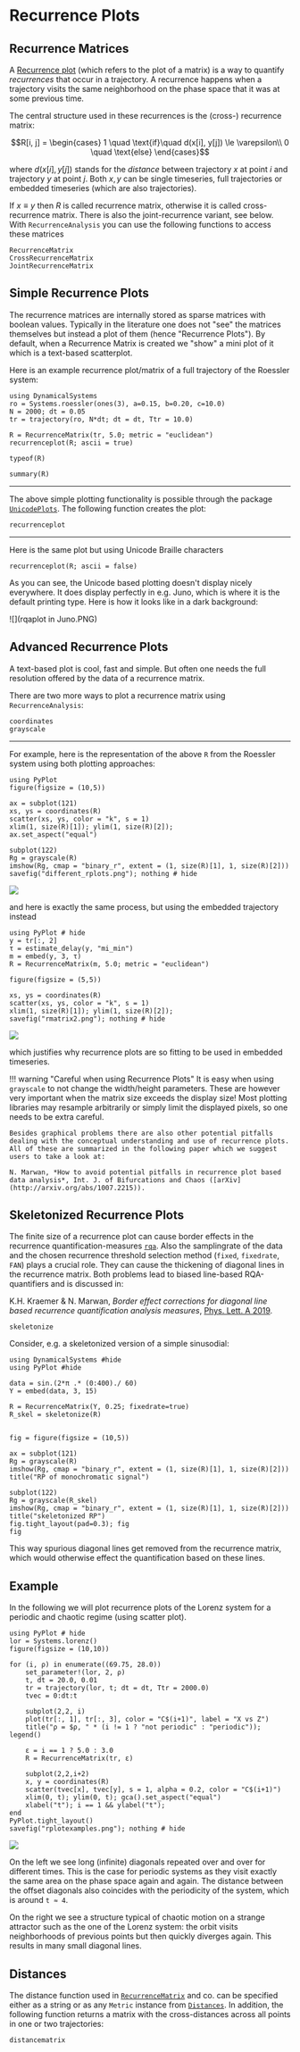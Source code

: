 # Recurrence Plots
## Recurrence Matrices

A [Recurrence plot](https://en.wikipedia.org/wiki/Recurrence_plot) (which refers to the plot of a matrix) is a way to quantify *recurrences* that occur in a trajectory. A recurrence happens when a trajectory visits the same neighborhood on the phase space that it was at some previous time.

The central structure used in these recurrences is the (cross-) recurrence matrix:
```math
R[i, j] = \begin{cases}
1 \quad \text{if}\quad d(x[i], y[j]) \le \varepsilon\\
0 \quad \text{else}
\end{cases}
```
where $d(x[i], y[j])$ stands for the _distance_ between trajectory $x$ at point $i$ and trajectory $y$ at point $j$. Both $x, y$ can be single timeseries, full trajectories or embedded timeseries (which are also trajectories).

If $x\equiv y$ then $R$ is called recurrence matrix, otherwise it is called cross-recurrence matrix. There is also the joint-recurrence variant, see below.
With `RecurrenceAnalysis` you can use the following functions to access these matrices
```@docs
RecurrenceMatrix
CrossRecurrenceMatrix
JointRecurrenceMatrix
```

## Simple Recurrence Plots
The recurrence matrices are internally stored as sparse matrices with boolean values. Typically in the literature one does not "see" the matrices themselves but instead a plot of them (hence "Recurrence Plots"). By default, when a Recurrence Matrix is created we "show" a mini plot of it which is a text-based scatterplot.

Here is an example recurrence plot/matrix of a full trajectory of the Roessler system:
```@example MAIN
using DynamicalSystems
ro = Systems.roessler(ones(3), a=0.15, b=0.20, c=10.0)
N = 2000; dt = 0.05
tr = trajectory(ro, N*dt; dt = dt, Ttr = 10.0)

R = RecurrenceMatrix(tr, 5.0; metric = "euclidean")
recurrenceplot(R; ascii = true)
```
```@example MAIN
typeof(R)
```
```@example MAIN
summary(R)
```

---

The above simple plotting functionality is possible through the package [`UnicodePlots`](https://github.com/Evizero/UnicodePlots.jl). The following function creates the plot:
```@docs
recurrenceplot
```

---

Here is the same plot but using Unicode Braille characters
```@example MAIN
recurrenceplot(R; ascii = false)
```

As you can see, the Unicode based plotting doesn't display nicely everywhere. It does display perfectly in e.g. Juno, which is where it is the default printing type. Here is how it looks like in a dark background:

![](rqaplot in Juno.PNG)

## Advanced Recurrence Plots
A text-based plot is cool, fast and simple. But often one needs the full resolution offered by the data of a recurrence matrix.

There are two more ways to plot a recurrence matrix using `RecurrenceAnalysis`:

```@docs
coordinates
grayscale
```

---

For example, here is the representation of the above `R` from the Roessler system using both plotting approaches:

```@example MAIN
using PyPlot
figure(figsize = (10,5))

ax = subplot(121)
xs, ys = coordinates(R)
scatter(xs, ys, color = "k", s = 1)
xlim(1, size(R)[1]); ylim(1, size(R)[2]);
ax.set_aspect("equal")

subplot(122)
Rg = grayscale(R)
imshow(Rg, cmap = "binary_r", extent = (1, size(R)[1], 1, size(R)[2]))
savefig("different_rplots.png"); nothing # hide
```
![](different_rplots.png)


and here is exactly the same process, but using the embedded trajectory instead
```@example MAIN
using PyPlot # hide
y = tr[:, 2]
τ = estimate_delay(y, "mi_min")
m = embed(y, 3, τ)
R = RecurrenceMatrix(m, 5.0; metric = "euclidean")

figure(figsize = (5,5))

xs, ys = coordinates(R)
scatter(xs, ys, color = "k", s = 1)
xlim(1, size(R)[1]); ylim(1, size(R)[2]);
savefig("rmatrix2.png"); nothing # hide
```
![](rmatrix2.png)

which justifies why recurrence plots are so fitting to be used in embedded timeseries.

!!! warning "Careful when using Recurrence Plots"
    It is easy when using `grayscale` to not change the width/height parameters. These are however very important when the matrix size exceeds the display size! Most plotting libraries may resample arbitrarily or simply limit the displayed pixels, so one needs to be extra careful.

    Besides graphical problems there are also other potential pitfalls dealing with the conceptual understanding and use of recurrence plots. All of these are summarized in the following paper which we suggest users to take a look at:

    N. Marwan, *How to avoid potential pitfalls in recurrence plot based data analysis*, Int. J. of Bifurcations and Chaos ([arXiv](http://arxiv.org/abs/1007.2215)).

## Skeletonized Recurrence Plots

The finite size of a recurrence plot can cause border effects in the recurrence quantification-measures [`rqa`](@ref).
Also the samplingrate of the data and the chosen recurrence threshold selection method (`fixed`, `fixedrate`, `FAN`)
plays a crucial role. They can cause the thickening of diagonal lines in the recurrence matrix.
Both problems lead to biased line-based RQA-quantifiers and is discussed in:

K.H. Kraemer & N. Marwan, *Border effect corrections for diagonal line based recurrence quantification analysis measures*,
[Phys. Lett. A 2019](https://publications.pik-potsdam.de/rest/items/item_23376_6/component/file_24222/content).

```@docs
skeletonize
```

Consider, e.g. a skeletonized version of a simple sinusodial:
```@example MAIN
using DynamicalSystems #hide
using PyPlot #hide

data = sin.(2*π .* (0:400)./ 60)
Y = embed(data, 3, 15)

R = RecurrenceMatrix(Y, 0.25; fixedrate=true)
R_skel = skeletonize(R)


fig = figure(figsize = (10,5))

ax = subplot(121)
Rg = grayscale(R)
imshow(Rg, cmap = "binary_r", extent = (1, size(R)[1], 1, size(R)[2]))
title("RP of monochromatic signal")

subplot(122)
Rg = grayscale(R_skel)
imshow(Rg, cmap = "binary_r", extent = (1, size(R)[1], 1, size(R)[2]))
title("skeletonized RP")
fig.tight_layout(pad=0.3); fig
fig
```

This way spurious diagonal lines get removed from the recurrence matrix, which
would otherwise effect the quantification based on these lines.

## Example

In the following we will plot recurrence plots of the Lorenz system for a periodic and chaotic regime (using scatter plot).

```@example MAIN
using PyPlot # hide
lor = Systems.lorenz()
figure(figsize = (10,10))

for (i, ρ) in enumerate((69.75, 28.0))
    set_parameter!(lor, 2, ρ)
    t, dt = 20.0, 0.01
    tr = trajectory(lor, t; dt = dt, Ttr = 2000.0)
    tvec = 0:dt:t

    subplot(2,2, i)
    plot(tr[:, 1], tr[:, 3], color = "C$(i+1)", label = "X vs Z")
    title("ρ = $ρ, " * (i != 1 ? "not periodic" : "periodic")); legend()

    ε = i == 1 ? 5.0 : 3.0
    R = RecurrenceMatrix(tr, ε)

    subplot(2,2,i+2)
    x, y = coordinates(R)
    scatter(tvec[x], tvec[y], s = 1, alpha = 0.2, color = "C$(i+1)")
    xlim(0, t); ylim(0, t); gca().set_aspect("equal")
    xlabel("t"); i == 1 && ylabel("t");
end
PyPlot.tight_layout()
savefig("rplotexamples.png"); nothing # hide
```
![](rplotexamples.png)

On the left we see long (infinite) diagonals repeated over and over for different times. This is the case for periodic systems as they visit exactly the same area on the phase space again and again. The distance between the offset diagonals also coincides with the periodicity of the system, which is around `t ≈ 4`.

On the right we see a structure typical of chaotic motion on a strange attractor such as the one of the Lorenz system: the orbit visits neighborhoods of previous points but then quickly diverges again. This results in many small diagonal lines.

## Distances
The distance function used in [`RecurrenceMatrix`](@ref) and co. can be specified either as a string or as any `Metric` instance from [`Distances`](https://github.com/JuliaStats/Distances.jl). In addition, the following function returns a matrix with the cross-distances across all points in one or two trajectories:
```@docs
distancematrix
```
